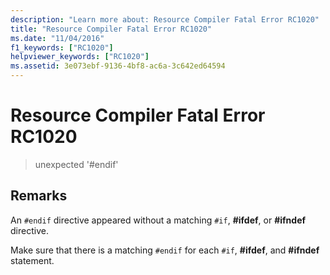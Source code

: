 ```yaml
---
description: "Learn more about: Resource Compiler Fatal Error RC1020"
title: "Resource Compiler Fatal Error RC1020"
ms.date: "11/04/2016"
f1_keywords: ["RC1020"]
helpviewer_keywords: ["RC1020"]
ms.assetid: 3e073ebf-9136-4bf8-ac6a-3c642ed64594
---
```

# Resource Compiler Fatal Error RC1020

> unexpected '#endif'

## Remarks

An `#endif` directive appeared without a matching `#if`, **#ifdef**, or **#ifndef** directive.

Make sure that there is a matching `#endif` for each `#if`, **#ifdef**, and **#ifndef** statement.

